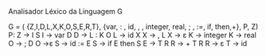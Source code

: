 Analisador Léxico da Linguagem G

G = ( {Z,I,D,L,X,K,O,S,E,R,T}, {var, : , id, , , integer, real, ; , :=, if, then,+}, P, Z)
P:
Z → I S
I → var D
 D → L : K O
L → id X
 X → , L
 X → ε
 K → integer
 K → real
 O → ; D
 O →ε
 S → id := E
S → if E then S
E → T R
R → + T R
R → ε
T → id
